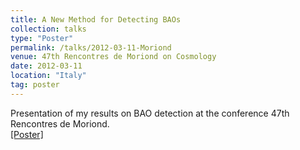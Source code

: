 ```yaml
---
title: A New Method for Detecting BAOs
collection: talks
type: "Poster"
permalink: /talks/2012-03-11-Moriond
venue: 47th Rencontres de Moriond on Cosmology
date: 2012-03-11
location: "Italy"
tag: poster
---
```


Presentation of my results on BAO detection at the conference 47th Rencontres de Moriond. <br>
[[Poster]](/files/2012-03-11-Moriond.pdf)<br><br>

